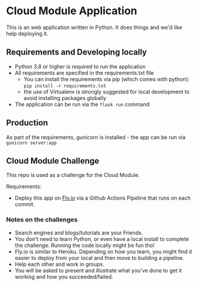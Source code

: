 # Cloud Module Application

This is an web application written in Python. It does things and we'd like help deploying it.

## Requirements and Developing locally

* Python 3.8 or higher is required to run the application
* All requirements are specified in the requirements.txt file
  * You can install the requirements via pip (which comes with python): `pip install -r requirements.txt`
  * the use of Virtualenv is strongly suggested for local development to avoid installing packages globally
* The application can be run via the `flask run` command

## Production

As part of the requirements, gunicorn is installed - the app can be run via `gunicorn server:app`


## Cloud Module Challenge

This repo is used as a challenge for the Cloud Module.

Requirements:
* Deploy this app on [Fly.io](https://fly.io) via a Github Actions Pipeline that runs on each commit.

### Notes on the challenges

* Search engines and blogs/tutorials are your Friends.
* You don't need to learn Python, or even have a local install to complete the challenge. Running the code locally might be fun tho!
* Fly.io is similar to Heroku. Depending on how you learn, you might find it easier to deploy from your local and then move to building a pipeline.
* Help each other and work in groups.
* You will be asked to present and illustrate what you've done to get it working and how you succeeded/failed.